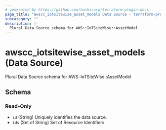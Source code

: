 ```yaml
---
# generated by https://github.com/hashicorp/terraform-plugin-docs
page_title: "awscc_iotsitewise_asset_models Data Source - terraform-provider-awscc"
subcategory: ""
description: |-
  Plural Data Source schema for AWS::IoTSiteWise::AssetModel
---
```


# awscc_iotsitewise_asset_models (Data Source)

Plural Data Source schema for AWS::IoTSiteWise::AssetModel



<!-- schema generated by tfplugindocs -->
## Schema

### Read-Only

- `id` (String) Uniquely identifies the data source.
- `ids` (Set of String) Set of Resource Identifiers.
